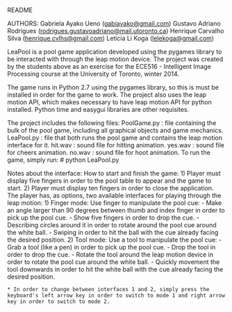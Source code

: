 README

AUTHORS: Gabriela Ayako Ueno (gabiayako@gmail.com)
         Gustavo Adriano Rodrigues (rodrigues.gustavoadriano@mail.utoronto.ca)
         Henrique Carvalho Silva (henrique.cvlhs@gmail.com)
         Leticia Li Koga (lelekoga@gmail.com)

LeaPool is a pool game application developed using the pygames library to be interacted with through the leap motion device. The project was created by the students above as an exercise for the ECE516 - Intelligent Image Processing course at the University of Toronto, winter 2014. 

The game runs in Python 2.7 using the pygames library, so this is must be installed in order for the game to work. The project also uses the leap motion API, which makes necessary to have leap motion API for python installed. Python time and easygui libraries are other requisites.

The project includes the following files:
    PoolGame.py : file containing the bulk of the pool game, including all graphical objects and game mechanics.
    LeaPool.py : file that both runs the pool game and contains the leap motion interface for it.
    hit.wav : sound file for hitting animation.
    yes.wav : sound file for cheers animation.
    no.wav : sound file for hoot animation.
To run the game, simply run:
    # python LeaPool.py

Notes about the interface:
How to start and finish the game:
    1) Player must display five fingers in order to the pool table to appear and the game to start.
    2) Player must display ten fingers in order to close the application.
The player has, as options, two available interfaces for playing through the leap motion:
    1) Finger mode: Use finger to manipulate the pool cue: 
        - Make an angle larger than 90 degrees between thumb and index finger in order to pick up the pool cue.
        - Show five fingers in order to drop the cue.
        - Describing circles around it in order to rotate around the pool cue around the white ball.
        - Swiping in order to hit the ball with the cue already facing the desired position.
    2) Tool mode: Use a tool to manipulate the pool cue:
        - Grab a tool (like a pen) in order to pick up the pool cue.
        - Drop the tool in order to drop the cue.
        - Rotate the tool around the leap motion device in order to rotate the pool cue around the white ball.
        - Quickly movement the tool downwards in order to hit the white ball with the cue already facing the desired position.

    * In order to change between interfaces 1 and 2, simply press the keyboard's left arrow key in order to switch to mode 1 and right arrow key in order to switch to mode 2.
